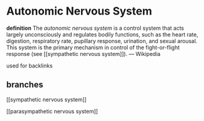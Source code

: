 # Autonomic Nervous System

**definition** The _autonomic nervous system_ is a control system that acts largely unconsciously and regulates bodily functions, such as the heart rate, digestion, respiratory rate, pupillary response, urination, and sexual arousal. This system is the primary mechanism in control of the fight-or-flight response (see [[sympathetic nervous system]]). &mdash; Wikipedia

used for backlinks

## branches

[[sympathetic nervous system]]

[[parasympathetic nervous system]]
